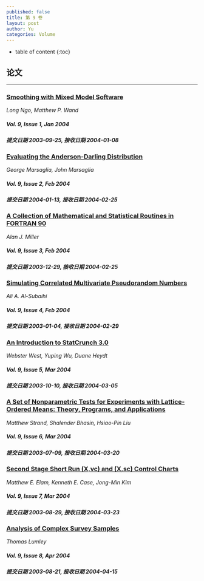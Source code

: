 ```yaml
---
published: false
title: 第 9 卷
layout: post
author: Yu
categories: Volume
---
```


* table of content
{:toc}

## 论文

***

### [Smoothing with Mixed Model Software](/jstatsoft/v09/i01.html)

*Long Ngo, Matthew P. Wand*

##### Vol. 9, Issue 1, Jan 2004

##### 提交日期 2003-09-25, 接收日期 2004-01-08

### [Evaluating the Anderson-Darling Distribution](/jstatsoft/v09/i02.html)

*George Marsaglia, John Marsaglia*

##### Vol. 9, Issue 2, Feb 2004

##### 提交日期 2004-01-13, 接收日期 2004-02-25

### [A Collection of Mathematical and Statistical Routines in FORTRAN 90](/jstatsoft/v09/i03.html)

*Alan J. Miller*

##### Vol. 9, Issue 3, Feb 2004

##### 提交日期 2003-12-29, 接收日期 2004-02-25

### [Simulating Correlated Multivariate Pseudorandom Numbers](/jstatsoft/v09/i04.html)

*Ali A. Al-Subaihi*

##### Vol. 9, Issue 4, Feb 2004

##### 提交日期 2003-01-04, 接收日期 2004-02-29

### [An Introduction to StatCrunch 3.0](/jstatsoft/v09/i05.html)

*Webster West, Yuping Wu, Duane Heydt*

##### Vol. 9, Issue 5, Mar 2004

##### 提交日期 2003-10-10, 接收日期 2004-03-05

### [A Set of Nonparametric Tests for Experiments with Lattice-Ordered Means: Theory, Programs, and Applications](/jstatsoft/v09/i06.html)

*Matthew Strand, Shalender Bhasin, Hsiao-Pin Liu*

##### Vol. 9, Issue 6, Mar 2004

##### 提交日期 2003-07-09, 接收日期 2004-03-20

### [Second Stage Short Run (X,vc) and (X,sc) Control Charts](/jstatsoft/v09/i07.html)

*Matthew E. Elam, Kenneth E. Case, Jong-Min Kim*

##### Vol. 9, Issue 7, Mar 2004

##### 提交日期 2003-08-29, 接收日期 2004-03-23

### [Analysis of Complex Survey Samples](/jstatsoft/v09/i08.html)

*Thomas Lumley*

##### Vol. 9, Issue 8, Apr 2004

##### 提交日期 2003-08-21, 接收日期 2004-04-15

